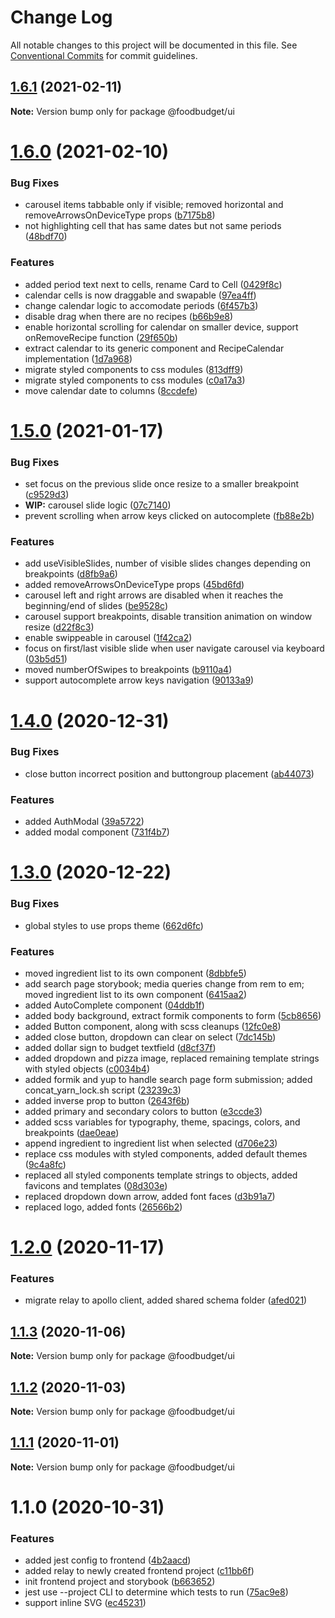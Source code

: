 # Change Log

All notable changes to this project will be documented in this file.
See [Conventional Commits](https://conventionalcommits.org) for commit guidelines.

## [1.6.1](https://github.com/Lilmortal/foodbudget/compare/@foodbudget/ui@1.6.0...@foodbudget/ui@1.6.1) (2021-02-11)

**Note:** Version bump only for package @foodbudget/ui





# [1.6.0](https://github.com/Lilmortal/foodbudget/compare/@foodbudget/ui@1.5.0...@foodbudget/ui@1.6.0) (2021-02-10)


### Bug Fixes

* carousel items tabbable only if visible; removed horizontal and removeArrowsOnDeviceType props ([b7175b8](https://github.com/Lilmortal/foodbudget/commit/b7175b834159e008721e101fa6f4bb7961e32027))
* not highlighting cell that has same dates but not same periods ([48bdf70](https://github.com/Lilmortal/foodbudget/commit/48bdf7075ae93fe730e171e2a31c8d33de2be47f))


### Features

* added period text next to cells, rename Card to Cell ([0429f8c](https://github.com/Lilmortal/foodbudget/commit/0429f8c310aee2378b47c29c3a76a957945e4961))
* calendar cells is now draggable and swapable ([97ea4ff](https://github.com/Lilmortal/foodbudget/commit/97ea4fffe82fe440bcceaf599324a7cc53fafc54))
* change calendar logic to accomodate periods ([6f457b3](https://github.com/Lilmortal/foodbudget/commit/6f457b355db0cfe71714927dfae9615782eff6fc))
* disable drag when there are no recipes ([b66b9e8](https://github.com/Lilmortal/foodbudget/commit/b66b9e8e071dfda6c1bcbf5cf14a2e78a6018977))
* enable horizontal scrolling for calendar on smaller device, support onRemoveRecipe function ([29f650b](https://github.com/Lilmortal/foodbudget/commit/29f650b041db93b1be07c6175171828342964678))
* extract calendar to its generic component and RecipeCalendar implementation ([1d7a968](https://github.com/Lilmortal/foodbudget/commit/1d7a968f664966309422fc8c3eacc5177cb13cf9))
* migrate styled components to css modules ([813dff9](https://github.com/Lilmortal/foodbudget/commit/813dff9ab94e747b280857397d719731136c0587))
* migrate styled components to css modules ([c0a17a3](https://github.com/Lilmortal/foodbudget/commit/c0a17a3ba5069d6283e09b0250fd05d5aa404cbd))
* move calendar date to columns ([8ccdefe](https://github.com/Lilmortal/foodbudget/commit/8ccdefeae64f414ca4db9c70c0c7ee010f5cf07e))





# [1.5.0](https://github.com/Lilmortal/foodbudget/compare/@foodbudget/ui@1.4.0...@foodbudget/ui@1.5.0) (2021-01-17)


### Bug Fixes

* set focus on the previous slide once resize to a smaller breakpoint ([c9529d3](https://github.com/Lilmortal/foodbudget/commit/c9529d3f616746a61597bb89bde0ef9fa83cc202))
* **WIP:** carousel slide logic ([07c7140](https://github.com/Lilmortal/foodbudget/commit/07c714042db6cc41f5efea10cbfa3c52def387ca))
* prevent scrolling when arrow keys clicked on autocomplete ([fb88e2b](https://github.com/Lilmortal/foodbudget/commit/fb88e2bb9b091578b3e52dfa555ff5f173260447))


### Features

* add useVisibleSlides, number of visible slides changes depending on breakpoints ([d8fb9a6](https://github.com/Lilmortal/foodbudget/commit/d8fb9a6d526afd78a689f6cd0dc30f51724eb0ce))
* added removeArrowsOnDeviceType props ([45bd6fd](https://github.com/Lilmortal/foodbudget/commit/45bd6fd05f981c252722c6dec6a13aa402c39d17))
* carousel left and right arrows are disabled when it reaches the beginning/end of slides ([be9528c](https://github.com/Lilmortal/foodbudget/commit/be9528cb1c676b8590a6b020d9b238b5937e5ec7))
* carousel support breakpoints, disable transition animation on window resize ([d22f8c3](https://github.com/Lilmortal/foodbudget/commit/d22f8c3b019cb47acf41716a2136edb9b091694e))
* enable swippeable in carousel ([1f42ca2](https://github.com/Lilmortal/foodbudget/commit/1f42ca287205e0398d3bf5778789011efe3f48d7))
* focus on first/last visible slide when user navigate carousel via keyboard ([03b5d51](https://github.com/Lilmortal/foodbudget/commit/03b5d510e49dd699e06b9d19eda6be20223def68))
* moved numberOfSwipes to breakpoints ([b9110a4](https://github.com/Lilmortal/foodbudget/commit/b9110a48a163a81a33e5f04387af3fe3eba7c5b6))
* support autocomplete arrow keys navigation ([90133a9](https://github.com/Lilmortal/foodbudget/commit/90133a95bb50c5d5c507159a2206ebcaeb133fe4))





# [1.4.0](https://github.com/Lilmortal/foodbudget/compare/@foodbudget/ui@1.3.0...@foodbudget/ui@1.4.0) (2020-12-31)


### Bug Fixes

* close button incorrect position and buttongroup placement ([ab44073](https://github.com/Lilmortal/foodbudget/commit/ab44073c588b2a56c3a62373540f7224e75397a2))


### Features

* added AuthModal ([39a5722](https://github.com/Lilmortal/foodbudget/commit/39a572242d1a746ad2cb9db3da7e256ff38062d2))
* added modal component ([731f4b7](https://github.com/Lilmortal/foodbudget/commit/731f4b756d9a7e0b5ab73e594b7dbfb6df78e9cf))





# [1.3.0](https://github.com/Lilmortal/foodbudget/compare/@foodbudget/ui@1.2.0...@foodbudget/ui@1.3.0) (2020-12-22)


### Bug Fixes

* global styles to use props theme ([662d6fc](https://github.com/Lilmortal/foodbudget/commit/662d6fc30f21112ddd59989fedaa9bc434164412))


### Features

*  moved ingredient list to its own component ([8dbbfe5](https://github.com/Lilmortal/foodbudget/commit/8dbbfe55f577aca0f53549ea59b37ac034aaf08c))
* add search page storybook; media queries change from rem to em; moved ingredient list to its own component ([6415aa2](https://github.com/Lilmortal/foodbudget/commit/6415aa2b081d9a498cbaeff33bd91c86d5f07bd8))
* added AutoComplete component ([04ddb1f](https://github.com/Lilmortal/foodbudget/commit/04ddb1fd3ffc4087ec7c1adf70da0cf0aebe3b6a))
* added body background, extract formik components to form ([5cb8656](https://github.com/Lilmortal/foodbudget/commit/5cb865679c7923e691b0f88378323da6f92a7877))
* added Button component, along with scss cleanups ([12fc0e8](https://github.com/Lilmortal/foodbudget/commit/12fc0e807042fd76c9fe7069947c7a0ce5f67f17))
* added close button, dropdown can clear on select ([7dc145b](https://github.com/Lilmortal/foodbudget/commit/7dc145b4c22d4e06eb2cef43548b56899f0da8fd))
* added dollar sign to budget textfield ([d8cf37f](https://github.com/Lilmortal/foodbudget/commit/d8cf37f404a7580df6a9a25fe43cea3b82fc984f))
* added dropdown and pizza image, replaced remaining template strings with styled objects ([c0034b4](https://github.com/Lilmortal/foodbudget/commit/c0034b48f2d72bda2fd20e058ccb9d31147061c7))
* added formik and yup to handle search page form submission; added concat_yarn_lock.sh script ([23239c3](https://github.com/Lilmortal/foodbudget/commit/23239c32762487a4ffdeb21e4e23b5404ccd43c5))
* added inverse prop to button ([2643f6b](https://github.com/Lilmortal/foodbudget/commit/2643f6b3fd92da492ff11de5988b99329d64d29f))
* added primary and secondary colors to button ([e3ccde3](https://github.com/Lilmortal/foodbudget/commit/e3ccde3e307db0918e3f4b7c32e38087f5b27d24))
* added scss variables for typography, theme, spacings, colors, and breakpoints ([dae0eae](https://github.com/Lilmortal/foodbudget/commit/dae0eae1563bf4738fd3ab0a82d9f49098d0c27c))
* append ingredient to ingredient list when selected ([d706e23](https://github.com/Lilmortal/foodbudget/commit/d706e2308f48e4000ad810b9e15cc6f5fdb2e2d2))
* replace css modules with styled components, added default themes ([9c4a8fc](https://github.com/Lilmortal/foodbudget/commit/9c4a8fcb005c233afc68731ff276789547ba70ff))
* replaced all styled components template strings to objects, added favicons and templates ([08d303e](https://github.com/Lilmortal/foodbudget/commit/08d303e637eef25987d8f9137bbf73dec9e77175))
* replaced dropdown down arrow, added font faces ([d3b91a7](https://github.com/Lilmortal/foodbudget/commit/d3b91a73b7e88ace84a0d7b1807054b1ca602cf1))
* replaced logo, added fonts ([26566b2](https://github.com/Lilmortal/foodbudget/commit/26566b2e7407d0c5c7fcd2b5664161ed660e90ee))





# [1.2.0](https://github.com/Lilmortal/foodbudget/compare/@foodbudget/ui@1.1.3...@foodbudget/ui@1.2.0) (2020-11-17)


### Features

* migrate relay to apollo client, added shared schema folder ([afed021](https://github.com/Lilmortal/foodbudget/commit/afed021262c69e8cf77d998394445047a038f77a))





## [1.1.3](https://github.com/Lilmortal/foodbudget/compare/@foodbudget/ui@1.1.2...@foodbudget/ui@1.1.3) (2020-11-06)

**Note:** Version bump only for package @foodbudget/ui





## [1.1.2](https://github.com/Lilmortal/foodbudget/compare/@foodbudget/ui@1.1.1...@foodbudget/ui@1.1.2) (2020-11-03)

**Note:** Version bump only for package @foodbudget/ui





## [1.1.1](https://github.com/Lilmortal/foodbudget/compare/@foodbudget/ui@1.1.0...@foodbudget/ui@1.1.1) (2020-11-01)

**Note:** Version bump only for package @foodbudget/ui





# 1.1.0 (2020-10-31)


### Features

* added jest config to frontend ([4b2aacd](https://github.com/Lilmortal/foodbudget/commit/4b2aacdcad0ab260983b347f6ac27747abd3dae0))
* added relay to newly created frontend project ([c11bb6f](https://github.com/Lilmortal/foodbudget/commit/c11bb6f9dd351f220a0f0902d5eaab9464733502))
* init frontend project and storybook ([b663652](https://github.com/Lilmortal/foodbudget/commit/b663652e0af078340e97d33de50bd7d1c2469381))
* jest use --project CLI to determine which tests to run ([75ac9e8](https://github.com/Lilmortal/foodbudget/commit/75ac9e89850f19688052635f0406e88ed83db24b))
* support inline SVG ([ec45231](https://github.com/Lilmortal/foodbudget/commit/ec452314d2e6a62798f959ca68a4384f915f6df5))
